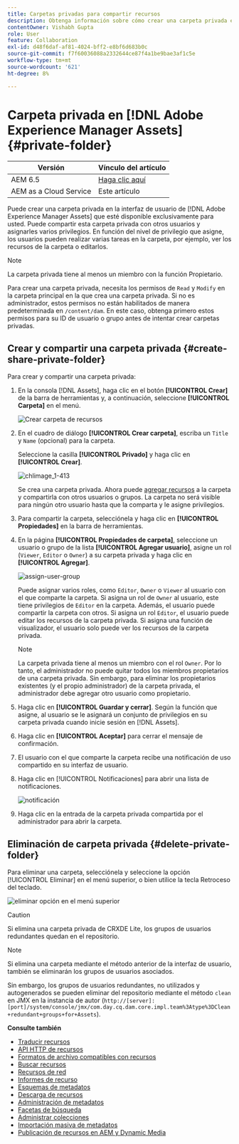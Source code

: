 ```yaml
---
title: Carpetas privadas para compartir recursos
description: Obtenga información sobre cómo crear una carpeta privada en  [!DNL Adobe Experience Manager Assets] , compartirla con otros usuarios y asignarles varios privilegios.
contentOwner: Vishabh Gupta
role: User
feature: Collaboration
exl-id: d48f6daf-af81-4024-bff2-e8bf6d683b0c
source-git-commit: f7f60036088a2332644ce87f4a1be9bae3af1c5e
workflow-type: tm+mt
source-wordcount: '621'
ht-degree: 8%

---
```


# Carpeta privada en [!DNL Adobe Experience Manager Assets] {#private-folder}

| Versión | Vínculo del artículo |
| -------- | ---------------------------- |
| AEM 6.5 | [Haga clic aquí](https://experienceleague.adobe.com/docs/experience-manager-65/assets/managing/private-folder.html?lang=en) |
| AEM as a Cloud Service | Este artículo |

Puede crear una carpeta privada en la interfaz de usuario de [!DNL Adobe Experience Manager Assets] que esté disponible exclusivamente para usted. Puede compartir esta carpeta privada con otros usuarios y asignarles varios privilegios. En función del nivel de privilegio que asigne, los usuarios pueden realizar varias tareas en la carpeta, por ejemplo, ver los recursos de la carpeta o editarlos.

>[!NOTE]
>
>La carpeta privada tiene al menos un miembro con la función Propietario.
>
>Para crear una carpeta privada, necesita los permisos de `Read` y `Modify` en la carpeta principal en la que crea una carpeta privada. Si no es administrador, estos permisos no están habilitados de manera predeterminada en `/content/dam`. En este caso, obtenga primero estos permisos para su ID de usuario o grupo antes de intentar crear carpetas privadas.

## Crear y compartir una carpeta privada  {#create-share-private-folder}

Para crear y compartir una carpeta privada:

1. En la consola [!DNL Assets], haga clic en el botón **[!UICONTROL Crear]** de la barra de herramientas y, a continuación, seleccione **[!UICONTROL Carpeta]** en el menú.

   ![Crear carpeta de recursos](assets/create-folder.png)

1. En el cuadro de diálogo **[!UICONTROL Crear carpeta]**, escriba un `Title` y `Name` (opcional) para la carpeta.

   Seleccione la casilla **[!UICONTROL Privado]** y haga clic en **[!UICONTROL Crear]**.

   ![chlimage_1-413](assets/create-private-folder.png)

   Se crea una carpeta privada. Ahora puede [agregar recursos](add-assets.md#upload-assets) a la carpeta y compartirla con otros usuarios o grupos. La carpeta no será visible para ningún otro usuario hasta que la comparta y le asigne privilegios.

1. Para compartir la carpeta, selecciónela y haga clic en **[!UICONTROL Propiedades]** en la barra de herramientas.

1. En la página **[!UICONTROL Propiedades de carpeta]**, seleccione un usuario o grupo de la lista **[!UICONTROL Agregar usuario]**, asigne un rol (`Viewer`, `Editor` o `Owner`) a su carpeta privada y haga clic en **[!UICONTROL Agregar]**.

   ![assign-user-group](assets/assign-permissions-private-folder.png)

   Puede asignar varios roles, como `Editor`, `Owner` o `Viewer` al usuario con el que comparte la carpeta. Si asigna un rol de `Owner` al usuario, este tiene privilegios de `Editor` en la carpeta. Además, el usuario puede compartir la carpeta con otros. Si asigna un rol `Editor`, el usuario puede editar los recursos de la carpeta privada. Si asigna una función de visualizador, el usuario solo puede ver los recursos de la carpeta privada.

   >[!NOTE]
   >
   >La carpeta privada tiene al menos un miembro con el rol `Owner`. Por lo tanto, el administrador no puede quitar todos los miembros propietarios de una carpeta privada. Sin embargo, para eliminar los propietarios existentes (y el propio administrador) de la carpeta privada, el administrador debe agregar otro usuario como propietario.

1. Haga clic en **[!UICONTROL Guardar y cerrar]**. Según la función que asigne, al usuario se le asignará un conjunto de privilegios en su carpeta privada cuando inicie sesión en [!DNL Assets].
1. Haga clic en **[!UICONTROL Aceptar]** para cerrar el mensaje de confirmación.
1. El usuario con el que comparte la carpeta recibe una notificación de uso compartido en su interfaz de usuario.

1. Haga clic en [!UICONTROL Notificaciones] para abrir una lista de notificaciones.

   ![notificación](assets/notification-icon.png)

1. Haga clic en la entrada de la carpeta privada compartida por el administrador para abrir la carpeta.

## Eliminación de carpeta privada {#delete-private-folder}

Para eliminar una carpeta, selecciónela y seleccione la opción [!UICONTROL Eliminar] en el menú superior, o bien utilice la tecla Retroceso del teclado.

![eliminar opción en el menú superior](assets/delete-option.png)

>[!CAUTION]
>
>Si elimina una carpeta privada de CRXDE Lite, los grupos de usuarios redundantes quedan en el repositorio.

>[!NOTE]
>
>Si elimina una carpeta mediante el método anterior de la interfaz de usuario, también se eliminarán los grupos de usuarios asociados.
>
>Sin embargo, los grupos de usuarios redundantes, no utilizados y autogenerados se pueden eliminar del repositorio mediante el método `clean` en JMX en la instancia de autor (`http://[server]:[port]/system/console/jmx/com.day.cq.dam.core.impl.team%3Atype%3DClean+redundant+groups+for+Assets`).

**Consulte también**

* [Traducir recursos](translate-assets.md)
* [API HTTP de recursos](mac-api-assets.md)
* [Formatos de archivo compatibles con recursos](file-format-support.md)
* [Buscar recursos](search-assets.md)
* [Recursos de red](use-assets-across-connected-assets-instances.md)
* [Informes de recurso](asset-reports.md)
* [Esquemas de metadatos](metadata-schemas.md)
* [Descarga de recursos](download-assets-from-aem.md)
* [Administración de metadatos](manage-metadata.md)
* [Facetas de búsqueda](search-facets.md)
* [Administrar colecciones](manage-collections.md)
* [Importación masiva de metadatos](metadata-import-export.md)
* [Publicación de recursos en AEM y Dynamic Media](/help/assets/publish-assets-to-aem-and-dm.md)
